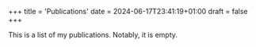 +++
title = 'Publications'
date = 2024-06-17T23:41:19+01:00
draft = false
+++

This is a list of my publications.
Notably, it is empty.
